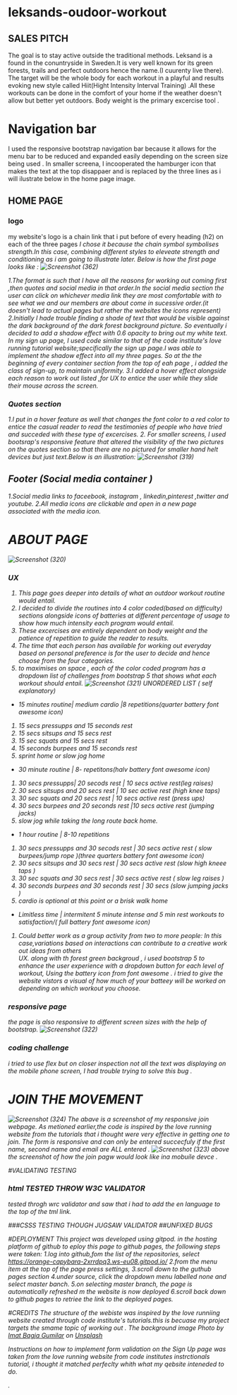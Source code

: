 # leksands-oudoor-workout
## SALES PITCH
The goal is to stay active outside the traditional methods.
Leksand is a found in the conuntryside in Sweden.It is very well known for its green forests, trails and perfect outdoors hence the name.(I cuurenty live there).
The target will be the whole body for each workout in a playful and results evoking new style called Hiit(Hight Intensity Interval Training) .All these workouts can be done in the comfort of your home if  the weather doesn't allow but better yet outdoors.
Body weight is the primary excercise tool .
# Navigation bar
I used the responsive bootstrap navigation bar because it allows for the menu bar to be reduced and expanded easily depending on the screen size being used .
In  smaller screena, I incooperated the hamburger icon that makes the text at the top disappaer and is replaced by the three lines as i will ilustrate below in the home page image.
## HOME PAGE
### logo
my website's logo is a chain link that i put before of every heading (h2) on each of the three pages <i class="fas fa-link">
I chose it because the chain symbol symbolises strength.In this case, combining different styles to eleveate strength and conditioning  as i am going to illustrate later.
Below is how the first page looks like :
 ![Screenshot (362)](https://user-images.githubusercontent.com/83753891/136630706-94b7d235-df01-4775-b18e-e4d3c9ee5cd2.png)

1.The format is such that I have all the reasons for working out coming first ,then quotes and social media in that order.In the social media section the user can click on whichever media link they are most comfortable with to see what we and our members are about come in sucessive order.(it doesn't lead to actual pages but rather the websites the icons represent)
 2.Initially I hade trouble finding a shade of text that would be visible against the dark background of the dark forest background picture. So eventually i decided to add a  shadow effect with 0.6 opacity to bring out my white text. In my sign up page, I  used code similar to that of the code institute's love running tutorial website;specifically the sign up page.I  was able to implement the shadow effect into all my three pages.
 So at the the beginning of every container section from  the top of eah page , i added the class of sign-up, to maintain uniformity.
 3.I added a hover effect alongside each  reason to work out listed ,for UX to entice the user while they slide their mouse across the screen.
 ### Quotes section
1.I put in a hover feature as well that changes the font color to a red color to entice the casual reader to read the testimonies of people who have tried and succeded with these type of excercises.
 2. For smaller screens, I used bootsrap's responsive feature that altered the  visibility  of the two pictures on the quotes section so that there are no pictured for smaller hand helt devices but  just text.Below is an illustration:
 ![Screenshot (319)](https://user-images.githubusercontent.com/83753891/131586031-82162eb0-8b85-44cb-9631-2b97b0e76862.png)
            
 ## Footer (Social media container )
 1.Social media links to
 faceebook, instagram , linkedin,pinterest ,twitter  and youtube.
 2.All media icons are clickable and open in a new page associated with the media icon.
 
# ABOUT  PAGE
 ![Screenshot (320)](https://user-images.githubusercontent.com/83753891/131587223-24080d72-e47d-427f-bb4b-0eaa490da2e8.png)
 ### UX
1. This page goes deeper into details of what an outdoor workout routine would entail.
 2. I decided to divide the routines into 4 color coded(based on difficulty) sections alongside  icons of batteries at different percentage of usage to show how much intensity each program would entail.
 3. These excercises are entirely dependent on body weight and the patience of repetition to  guide the reader to results.
 4. The time that each person has available for working out everyday based on personal preference is for the user to decide and hence choose from the four categories.
5. to maximises on space , each of the color coded program has a dropdown list of challenges from bootstrap 5  that shows what each workout should entail.
 ![Screenshot (321)](https://user-images.githubusercontent.com/83753891/131587311-636a6077-8f34-4214-b39d-9dca115feb75.png)
UNORDERED LIST ( self explanatory)
 * 15 minutes routine| medium cardio |8 repetitions(quarter battery font awesome icon)
 1. 15 secs pressupps and 15 seconds rest 
 2. 15 secs sitsups and 15 secs rest 
 3. 15 sec squats and 15 secs rest 
 4. 15 seconds burpees and 15 seconds rest 
 5. sprint home or slow jog home
 * 30 minute routine | 8- repetitons(halv battery font awesome icon)
 1. 30 secs pressupps| 20 secods rest | 10 secs active rest(leg raises) 
 2. 30 secs sitsups and 20 secs rest | 10 sec active rest (high knee taps)
 3. 30 sec squats and 20 secs rest   | 10 secs active rest (press ups)
 4. 30 secs burpees and 20 seconds rest |10 secs active rest (jumping  jacks)
 5. slow jog  while taking the long route back home.
 * 1 hour routine | 8-10 repetitions
  1. 30 secs pressupps and 30 secods rest | 30 secs active rest ( slow burpees/jump rope )(three quarters battery font awesome icon)
 2. 30 secs sitsups and 30 secs rest | 30 secs  active rest (slow high kneee taps )
 3. 30 sec squats and 30 secs rest | 30 secs active rest ( slow leg raises )
 4. 30 seconds burpees and 30 seconds rest | 30 secs (slow jumping jacks )
 5. cardio is optional at this point or a brisk walk home 
 
 * Limitless time | intermitent 5 minute intense and 5 min rest workouts to satisfaction/( full battery font awesome icon)
 1. Could better work as a group activity from two  to more people: In this case,variations 
 based on interactions can contribute to a creative work out ideas from others  
 UX. along with th forest green backgroud , i used bootstrap 5 to enhance the user experience with a dropdown button for each level of workout, Using the battery icon from font awesome . i tried to give the website vistors a visual of how much of your batteey will be worked on depending on which workout you choose.
 
 ### responsive page
 the page is also responsive to different screen sizes with the help of bootstrap.
 ![Screenshot (322)](https://user-images.githubusercontent.com/83753891/131587809-4dbb5b7b-cb35-44a1-992b-f25c555a251d.png)
 ### coding challenge 
 i tried to use flex but on closer inspection not all the text was displaying on the mobile phone screen, I had trouble trying to solve this bug .
 
  # JOIN THE MOVEMENT
![Screenshot (324)](https://user-images.githubusercontent.com/83753891/131588066-2beef495-d94a-4d73-b272-9c06a0cdab89.png)
 The abave is a screenshot of my responsive join webpage. As metioned earlier,the code is inspired by the love running website from the tutorials that i thought were very effective  in getting one to join.
 The form is responsive and can only be entered succecfuly if the first name, second name and email are ALL entered .
![Screenshot (323)](https://user-images.githubusercontent.com/83753891/131588088-0a04345b-8981-46c4-80aa-652548f01dd0.png)
 above the screenshot of how the join pagw would look like ina mobuíle devce .


   #VALIDATING TESTING
   ### html TESTED THROW W3C VALIDATOR
   tested throgh wrc validator and saw that i had to add the en language to the top of the tml link.
   
   ###CSSS TESTING THOUGH JUGSAW VALIDATOR
   ##UNFIXED BUGS
   
   #DEPLOYMENT
   This project was developed using gitpod. in the hosting platform of github
   to eploy this page to github pages, the following steps were taken:
   1.log into github,fom the list of the repositories, select https://orange-capybara-2xrrdpq3.ws-eu08.gitpod.io/
   2.from the menu item at the top of the page press settings,
   3.scroll down to the guthub pages section
   4.under source, click the dropdown menu labelled none and select master banch.
   5.on selecting master branch, the page is automatically refreshed m the website is now deployed
   6.scroll back down to github pages to retriee the link to the deployed pages.
  

 
 #CREDITS
 The structure of the webiste was inspired by the love runniing website created through code institute's tutorials.this is becuase my project targets the smame topic of working out .
 The background image  Photo by <a href="https://unsplash.com/@imatbagjagumilar?utm_source=unsplash&utm_medium=referral&utm_content=creditCopyText">Imat Bagja Gumilar</a> on <a href="https://unsplash.com/s/photos/forest?utm_source=unsplash&utm_medium=referral&utm_content=creditCopyText">Unsplash</a>
  
Instructions on how to implement form validation on the Sign Up page was taken from the love running website from code institutes instrctionals tutorial, i thought it matched perfeclty whith what my qebsite inteneded to do.


.
